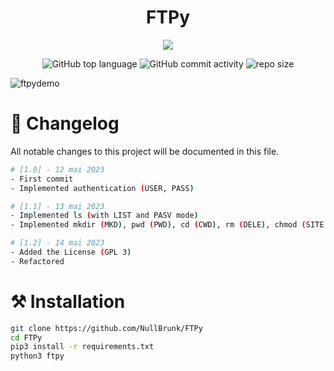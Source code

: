 <div align="center">

# FTPy 
<img src="https://readme-typing-svg.demolab.com?font=Iosevka+Nerd+Font&weight=900&pause=1000&color=6791C9&background=0C0E0F00&center=true&vCenter=true&width=700&lines=An+FTP+client+built+with+@python3">
<br/>  
  
![GitHub top language](https://img.shields.io/github/languages/top/NullBrunk/FTPy?style=for-the-badge)
![GitHub commit activity](https://img.shields.io/github/commit-activity/m/NullBrunk/FTPy?style=for-the-badge)
![repo size](https://img.shields.io/github/repo-size/NullBrunk/FTPy?style=for-the-badge)
</div>

![ftpydemo](https://github.com/NullBrunk/FTPy/assets/125673909/ebe09f66-622a-4d32-b26d-d1b3176d556f)


# 📖 Changelog

All notable changes to this project will be documented in this file.

```bash
# [1.0] - 12 mai 2023
- First commit
- Implemented authentication (USER, PASS)

# [1.1] - 13 mai 2023
- Implemented ls (with LIST and PASV mode)
- Implemented mkdir (MKD), pwd (PWD), cd (CWD), rm (DELE), chmod (SITE CHMOD), get (RETR), put (STOR)

# [1.2] - 14 mai 2023
- Added the License (GPL 3)
- Refactored
```
 
# ⚒️ Installation
```bash
git clone https://github.com/NullBrunk/FTPy
cd FTPy
pip3 install -r requirements.txt
python3 ftpy
```
